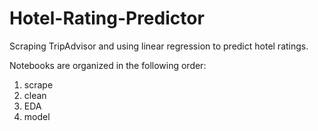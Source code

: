 # Hotel-Rating-Predictor
Scraping TripAdvisor and using linear regression to predict hotel ratings.

Notebooks are organized in the following order:
1. scrape
2. clean
3. EDA
4. model
